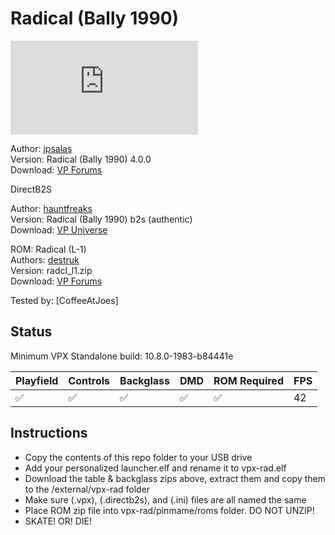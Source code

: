 # Radical (Bally 1990)
![Table Preview](https://www.vpforums.org/index.php?app=downloads&module=display&section=screenshot&record=104776&id=13694&full=1)

Author: [jpsalas](https://www.vpforums.org/index.php?showuser=277)  
Version: Radical (Bally 1990) 4.0.0  
Download: [VP Forums](https://www.vpforums.org/index.php?app=downloads&showfile=13694)

DirectB2S

Author: [hauntfreaks](https://vpuniverse.com/profile/5216-hauntfreaks/)  
Version: Radical (Bally 1990) b2s (authentic)  
Download: [VP Universe](https://vpuniverse.com/files/file/10746-radical-bally-1990-b2s-authentic/)

ROM: Radical (L-1)  
Authors: [destruk](https://www.vpforums.org/index.php?showuser=5)  
Version: radcl_l1.zip  
Download: [VP Forums](https://www.vpforums.org/index.php?app=downloads&showfile=951)

Tested by:
[CoffeeAtJoes]

## Status 

Minimum VPX Standalone build: 10.8.0-1983-b84441e

| Playfield | Controls | Backglass | DMD | ROM Required | FPS | 
|-----------|----------|-----------|-----|--------------|-----|
| :white_check_mark: | :white_check_mark: | :white_check_mark: | :white_check_mark: | :white_check_mark: | 42 |

## Instructions

- Copy the contents of this repo folder to your USB drive
- Add your personalized launcher.elf and rename it to vpx-rad.elf
- Download the table & backglass zips above, extract them and copy them to the /external/vpx-rad folder
- Make sure (.vpx), (.directb2s), and (.ini) files are all named the same
- Place ROM zip file into vpx-rad/pinmame/roms folder. DO NOT UNZIP!
- SKATE! OR! DIE!
